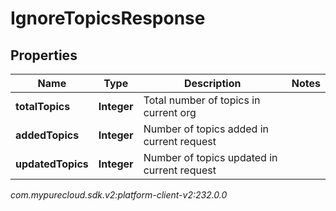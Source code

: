 # IgnoreTopicsResponse


## Properties

| Name | Type | Description | Notes |
| ------------ | ------------- | ------------- | ------------- |
| **totalTopics** | **Integer** | Total number of topics in current org |  |
| **addedTopics** | **Integer** | Number of topics added in current request |  |
| **updatedTopics** | **Integer** | Number of topics updated in current request |  |




_com.mypurecloud.sdk.v2:platform-client-v2:232.0.0_
